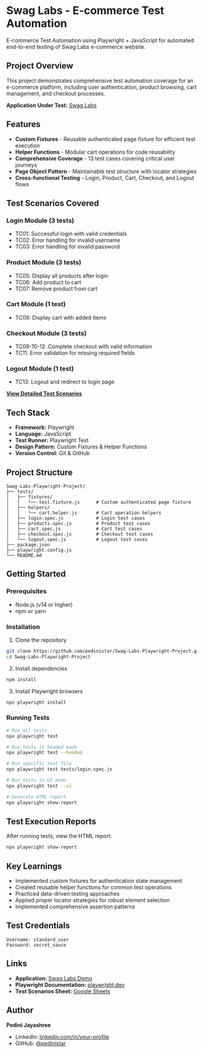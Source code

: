 # Swag Labs - E-commerce Test Automation

E-commerce Test Automation using Playwright + JavaScript for automated end-to-end testing of Swag Labs e-commerce website.

## Project Overview

This project demonstrates comprehensive test automation coverage for an e-commerce platform, including user authentication, product browsing, cart management, and checkout processes.

**Application Under Test:** [Swag Labs](https://www.saucedemo.com/)

## Features

- **Custom Fixtures** - Reusable authenticated page fixture for efficient test execution
- **Helper Functions** - Modular cart operations for code reusability
- **Comprehensive Coverage** - 13 test cases covering critical user journeys
- **Page Object Pattern** - Maintainable test structure with locator strategies
- **Cross-functional Testing** - Login, Product, Cart, Checkout, and Logout flows

## Test Scenarios Covered

### Login Module (3 tests)
- TC01: Successful login with valid credentials
- TC02: Error handling for invalid username
- TC03: Error handling for invalid password

### Product Module (3 tests)
- TC05: Display all products after login
- TC06: Add product to cart
- TC07: Remove product from cart

### Cart Module (1 test)
- TC08: Display cart with added items

### Checkout Module (3 tests)
- TC09-10-12: Complete checkout with valid information
- TC11: Error validation for missing required fields

### Logout Module (1 test)
- TC13: Logout and redirect to login page

**[View Detailed Test Scenarios](https://docs.google.com/spreadsheets/d/1Dq1wpHjiq5MIPl735KScn-3yuw611shIxn1POJVCydo/edit?usp=sharing)**

## Tech Stack

- **Framework:** Playwright
- **Language:** JavaScript
- **Test Runner:** Playwright Test
- **Design Pattern:** Custom Fixtures & Helper Functions
- **Version Control:** Git & GitHub

## Project Structure

```
Swag-Labs-Playwright-Project/
├── tests/
│   ├── fixtures/
│   │   └── test.fixture.js      # Custom authenticated page fixture
│   ├── helpers/
│   │   └── cart.helper.js       # Cart operation helpers
│   ├── login.spec.js            # Login test cases
│   ├── products.spec.js         # Product test cases
│   ├── cart.spec.js             # Cart test cases
│   ├── checkout.spec.js         # Checkout test cases
│   └── logout.spec.js           # Logout test cases
├── package.json
├── playwright.config.js
└── README.md
```

## Getting Started

### Prerequisites
- Node.js (v14 or higher)
- npm or yarn

### Installation

1. Clone the repository
```bash
git clone https://github.com/pedinistar/Swag-Labs-Playwright-Project.git
cd Swag-Labs-Playwright-Project
```

2. Install dependencies
```bash
npm install
```

3. Install Playwright browsers
```bash
npx playwright install
```

### Running Tests

```bash
# Run all tests
npx playwright test

# Run tests in headed mode
npx playwright test --headed

# Run specific test file
npx playwright test tests/login.spec.js

# Run tests in UI mode
npx playwright test --ui

# Generate HTML report
npx playwright show-report
```

## Test Execution Reports

After running tests, view the HTML report:
```bash
npx playwright show-report
```

## Key Learnings

- Implemented custom fixtures for authentication state management
- Created reusable helper functions for common test operations
- Practiced data-driven testing approaches
- Applied proper locator strategies for robust element selection
- Implemented comprehensive assertion patterns

## Test Credentials

```
Username: standard_user
Password: secret_sauce
```

## Links

- **Application:** [Swag Labs Demo](https://www.saucedemo.com/)
- **Playwright Documentation:** [playwright.dev](https://playwright.dev/)
- **Test Scenarios Sheet:** [Google Sheets](https://docs.google.com/spreadsheets/d/1Dq1wpHjiq5MIPl735KScn-3yuw611shIxn1POJVCydo/edit?usp=sharing)

## Author

**Pedini Jayashree**
- LinkedIn: [linkedin.com/in/your-profile](https://www.linkedin.com/in/jayashree14/)
- GitHub: [@pedinistar](https://github.com/pedinistar)
